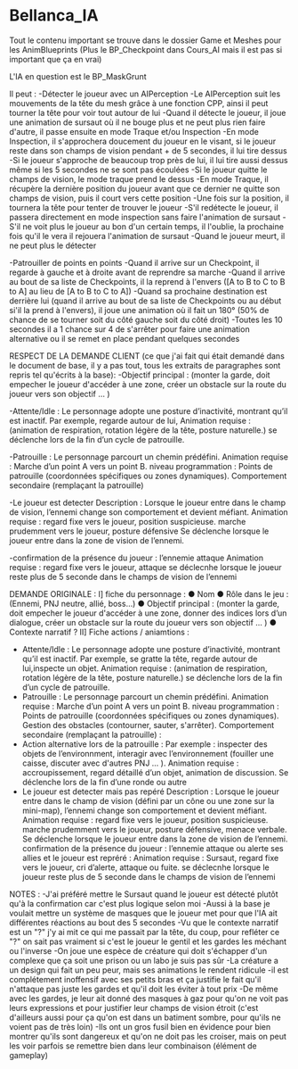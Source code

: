 ﻿# Bellanca_IA
 
 Tout le contenu important se trouve dans le dossier Game et Meshes pour les AnimBlueprints (Plus le BP_Checkpoint dans Cours_AI mais il est pas si important que ça en vrai)

 L'IA en question est le BP_MaskGrunt
 
 Il peut :
 -Détecter le joueur avec un AIPerception
	-Le AIPerception suit les mouvements de la tête du mesh grâce à une fonction CPP, ainsi il peut tourner la tête pour voir tout autour de lui
	-Quand il détecte le joueur, il joue une animation de sursaut où il ne bouge plus et ne peut plus rien faire d'autre, il passe ensuite en mode Traque et/ou Inspection
		-En mode Inspection, il s'approchera doucement du joueur en le visant, si le joueur reste dans son champs de vision pendant + de 5 secondes, il lui tire dessus
		-Si le joueur s'approche de beaucoup trop près de lui, il lui tire aussi dessus même si les 5 secondes ne se sont pas écoulées
	-Si le joueur quitte le champs de vision, le mode traque prend le dessus
		-En mode Traque, il récupère la dernière position du joueur avant que ce dernier ne quitte son champs de vision, puis il court vers cette position
		-Une fois sur la position, il tournera la tête pour tenter de trouver le joueur
			-S'il redétecte le joueur, il passera directement en mode inspection sans faire l'animation de sursaut
			-S'il ne voit plus le joueur au bon d'un certain temps, il l'oublie, la prochaine fois qu'il le vera il rejouera l'animation de sursaut
	-Quand le joueur meurt, il ne peut plus le détecter

 -Patrouiller de points en points
	-Quand il arrive sur un Checkpoint, il regarde à gauche et à droite avant de reprendre sa marche
	-Quand il arrive au bout de sa liste de Checkpoints, il la reprend à l'envers ([A to B to C to B to A] au lieu de [A to B to C to A])
	-Quand sa prochaine destination est derrière lui (quand il arrive au bout de sa liste de Checkpoints ou au début si'il la prend à l'envers),
	il joue une animation où il fait un 180° (50% de chance de se tourner soit du côté gauche soit du côté droit)
	-Toutes les 10 secondes il a 1 chance sur 4 de s'arrêter pour faire une animation alternative ou il se remet en place pendant quelques secondes


	
RESPECT DE LA DEMANDE CLIENT (ce que j'ai fait qui était demandé dans le document de base, il y a pas tout, tous les extraits de paragraphes sont repris tel qu'écrits à la base):
-Objectif principal : (monter la garde, doit empecher le joueur d'accéder à une zone, créer un obstacle sur la route du joueur vers son objectif … )

-Attente/Idle : Le personnage adopte une posture d’inactivité, montrant qu’il est inactif. Par exemple, regarde autour de lui, 
Animation requise : (animation de respiration, rotation légère de la tête, posture naturelle.) 
se déclenche lors de la fin d’un cycle de patrouille.

-Patrouille : Le personnage parcourt un chemin prédéfini.
Animation requise : Marche d’un point A vers un point B.
niveau programmation : Points de patrouille (coordonnées spécifiques ou zones dynamiques).
Comportement secondaire (remplaçant la patrouille)

-Le joueur est detecter
Description : Lorsque le joueur entre dans le champ de vision, l’ennemi change son comportement et devient méfiant.
Animation requise : regard fixe vers le joueur, position suspicieuse. marche prudemment
vers le joueur, posture défensive
Se déclenche lorsque le joueur entre dans la zone de vision de l’ennemi.

-confirmation de la présence du joueur :
l’ennemie attaque
Animation requise : regard fixe vers le joueur, attaque
se déclecnhe lorsque le joueur reste plus de 5 seconde dans le champs de vision de
l’ennemi



DEMANDE ORIGINALE :
I] fiche du personnage :
● Nom
● Rôle dans le jeu : (Ennemi, PNJ neutre, allié, boss…)
● Objectif principal : (monter la garde, doit empecher le joueur d'accéder à une zone,
donner des indices lors d’un dialogue, créer un obstacle sur la route du joueur vers
son objectif … )
● Contexte narratif ?
II] Fiche actions / aniamtions :
- Attente/Idle : Le personnage adopte une posture d’inactivité, montrant qu’il est inactif.
Par exemple, se gratte la tête, regarde autour de lui,inspecte un objet.
Animation requise : (animation de respiration, rotation légère de la tête, posture naturelle.)
se déclenche lors de la fin d’un cycle de patrouille.
- Patrouille : Le personnage parcourt un chemin prédéfini.
Animation requise : Marche d’un point A vers un point B.
niveau programmation :
Points de patrouille (coordonnées spécifiques ou zones dynamiques).
Gestion des obstacles (contourner, sauter, s'arrêter).
Comportement secondaire (remplaçant la patrouille) :
- Action alternative lors de la patrouille :
Par exemple : inspecter des objets de l’environnment, interagir avec l’environnement (fouiller
une caisse, discuter avec d'autres PNJ … ).
Animation requise : accroupissement, regard détaillé d’un objet, animation de discussion.
Se déclenche lors de la fin d’une ronde ou autre
- Le joueur est detecter mais pas repéré
Description : Lorsque le joueur entre dans le champ de vision (défini par un cône ou une
zone sur la mini-map), l’ennemi change son comportement et devient méfiant.
Animation requise : regard fixe vers le joueur, position suspicieuse. marche prudemment
vers le joueur, posture défensive, menace verbale.
Se déclenche lorsque le joueur entre dans la zone de vision de l’ennemi.
confirmation de la présence du joueur :
l’ennemie attaque ou alerte ses allies et le joueur est repréré :
Animation requise : Sursaut, regard fixe vers le joueur, cri d’alerte, attaque ou fuite.
se déclecnhe lorsque le joueur reste plus de 5 seconde dans le champs de vision de
l’ennemi



NOTES :
-J'ai préféré mettre le Sursaut quand le joueur est détecté plutôt qu'à la confirmation car c'est plus logique selon moi
-Aussi à la base je voulait mettre un système de masques que le joueur met pour que l'IA ait différentes réactions au bout des 5 secondes
-Vu que le contexte narratif est un "?" j'y ai mit ce qui me passait par la tête, du coup, pour refléter ce "?" on sait pas vraiment si c'est le joueur le gentil et les gardes les méchant ou l'inverse
	-On joue une espèce de créature qui doit s'échapper d'un complexe que ça soit une prison ou un labo je suis pas sûr
	-La créature a un design qui fait un peu peur, mais ses animations le rendent ridicule
	-il est complétement inoffensif avec ses petits bras et ça justifie le fait qu'il n'attaque pas juste les gardes et qu'il doit les éviter à tout prix
	-De même avec les gardes, je leur ait donné des masques à gaz pour qu'on ne voit pas leurs expressions et pour justifier leur champs de vision étroit
	(c'est d'ailleurs aussi pour ça qu'on est dans un batiment sombre, pour qu'ils ne voient pas de très loin)
	-Ils ont un gros fusil bien en évidence pour bien montrer qu'ils sont dangereux et qu'on ne doit pas les croiser, mais on peut les voir parfois se remettre bien dans leur combinaison (élément de gameplay)